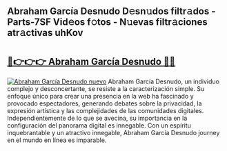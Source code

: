 ## Abraham García Desnudo D𝚎sn𝚞dos filtr𝚊dos - Parts-7SF Vid𝚎os f𝚘tos - N𝚞evas filtr𝚊ciones atr𝚊ctivas uhKov

# <h2><a href="http://mb32wxn.tromn.icu/?c=Abraham+Garc%c3%ada+Desnudo">🔗👉👉👉 Abraham García Desnudo 🔗🔗</a></h2>

[![Abraham García Desnudo nuevo](https://i.imgur.com/pEAQMta.gif)](http://mb32wxn.tromn.icu/?c=Abraham+Garc%c3%ada+Desnudo)
Abraham García Desnudo, un individuo complejo y desconcertante, se resiste a la caracterización simple. Su enfoque único para crear una presencia en la web ha fascinado y provocado espectadores, generando debates sobre la privacidad, la expresión artística y las complejidades de las comunidades digitales. Independientemente de lo que se avecina, su importancia en la configuración del panorama digital es innegable. Con un espíritu inquebrantable y un atractivo innegable, Abraham García Desnudo journey en el mundo en línea es imparable.
